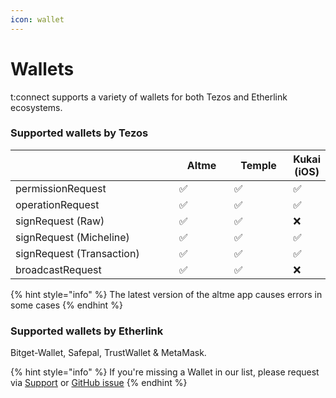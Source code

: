 ```yaml
---
icon: wallet
---
```


# Wallets

t:connect supports a variety of wallets for both Tezos and Etherlink ecosystems.

### Supported wallets by Tezos

<table><thead><tr><th width="408"></th><th width="113">Altme</th><th width="111">Temple</th><th>Kukai (iOS)</th></tr></thead><tbody><tr><td>permissionRequest</td><td>✅</td><td>✅</td><td>✅</td></tr><tr><td>operationRequest</td><td>✅</td><td>✅</td><td>✅</td></tr><tr><td>signRequest (Raw)</td><td>✅</td><td>✅</td><td>❌</td></tr><tr><td>signRequest (Micheline)</td><td>✅</td><td>✅</td><td>✅</td></tr><tr><td>signRequest (Transaction)</td><td>✅</td><td>✅</td><td>✅</td></tr><tr><td>broadcastRequest</td><td>✅</td><td>✅</td><td>❌</td></tr></tbody></table>

{% hint style="info" %}
The latest version of the altme app causes errors in some cases
{% endhint %}

### Supported wallets by Etherlink

Bitget-Wallet, Safepal, TrustWallet & MetaMask.

{% hint style="info" %}
If you're missing a Wallet in our list, please request via [Support](../support.md) or [GitHub issue](https://github.com/softstack/telegram-mini-app-sdk/issues/new)
{% endhint %}
